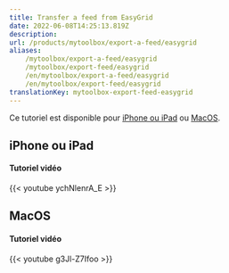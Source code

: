 ```yaml
---
title: Transfer a feed from EasyGrid
date: 2022-06-08T14:25:13.819Z
description:
url: /products/mytoolbox/export-a-feed/easygrid
aliases:
    /mytoolbox/export-a-feed/easygrid
    /mytoolbox/export-feed/easygrid
    /en/mytoolbox/export-a-feed/easygrid
    /en/mytoolbox/export-feed/easygrid
translationKey: mytoolbox-export-feed-easygrid
---
```


Ce tutoriel est disponible pour [iPhone ou iPad](#iphone-or-ipad) ou [MacOS](#macos).

## iPhone ou iPad

#### Tutoriel vidéo

{{< youtube ychNlenrA_E >}}

## MacOS

#### Tutoriel vidéo

{{< youtube g3Jl-Z7Ifoo >}}
